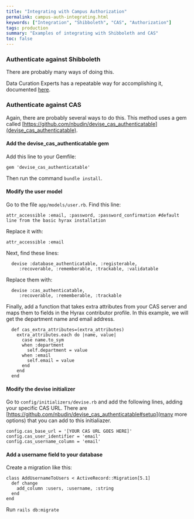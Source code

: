 ```yaml
---
title: "Integrating with Campus Authorization"
permalink: campus-auth-integrating.html
keywords: ["Integration", "Shibboleth", "CAS", "Authorization"]
tags: production
summary: "Examples of integrating with Shibboleth and CAS"
toc: false
---
```



### Authenticate against Shibboleth

There are probably many ways of doing this.

Data Curation Experts has a repeatable way for accomplishing it, documented  [here](https://curationexperts.github.io/playbook/authentication/shibboleth.html).

### Authenticate against CAS

Again, there are probably several ways to do this.  This method uses a gem called [https://github.com/nbudin/devise_cas_authenticatable](devise_cas_authenticatable).

#### Add the devise_cas_authenticatable gem

Add this line to your Gemfile:

    gem 'devise_cas_authenticatable'
    
Then run the command `bundle install`.

#### Modify the user model

Go to the file `app/models/user.rb`.  Find this line:

    attr_accessible :email, :password, :password_confirmation #default line from the basic hyrax installation
    
Replace it with:

    attr_accessible :email
    
Next, find these lines:

      devise :database_authenticatable, :registerable,
         :recoverable, :rememberable, :trackable, :validatable
         
Replace them with:

      devise :cas_authenticatable, 
         :recoverable, :rememberable, :trackable
         
Finally, add a function that takes extra attributes from your CAS server and maps them to fields in the Hyrax contributor profile.  In this example, we will get the department name and email address.

      def cas_extra_attributes=(extra_attributes)
        extra_attributes.each do |name, value|
          case name.to_sym
          when :department
            self.department = value
          when :email
            self.email = value
          end
        end
      end
 
#### Modify the devise initializer

Go to `config/initializers/devise.rb` and add the following lines, adding your specific CAS URL.  There are [https://github.com/nbudin/devise_cas_authenticatable#setup](many more options) that you can add to this initialiazer.

    config.cas_base_url = '[YOUR CAS URL GOES HERE]'
    config.cas_user_identifier = 'email'
    config.cas_username_column = 'email'
    
#### Add a username field to your database

Create a migration like this:

    class AddUsernameToUsers < ActiveRecord::Migration[5.1]
      def change
        add_column :users, :username, :string
      end
    end
    
Run `rails db:migrate`
